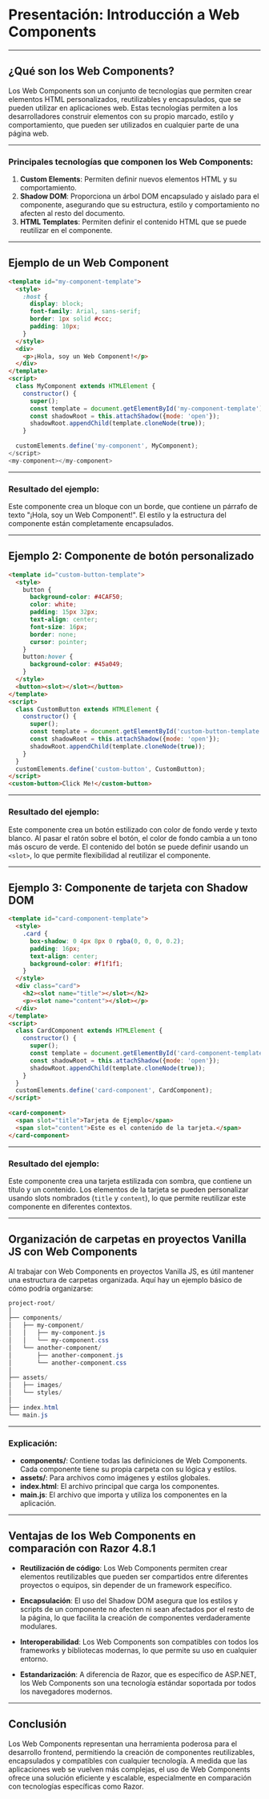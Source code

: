 # Presentación: Introducción a Web Components


---
## ¿Qué son los Web Components?

Los Web Components son un conjunto de tecnologías que permiten crear elementos HTML personalizados, reutilizables y encapsulados, que se pueden utilizar en aplicaciones web. Estas tecnologías permiten a los desarrolladores construir elementos con su propio marcado, estilo y comportamiento, que pueden ser utilizados en cualquier parte de una página web.

  

---
### Principales tecnologías que componen los Web Components:

1. **Custom Elements**: Permiten definir nuevos elementos HTML y su comportamiento.
2. **Shadow DOM**: Proporciona un árbol DOM encapsulado y aislado para el componente, asegurando que su estructura, estilo y comportamiento no afecten al resto del documento.
3. **HTML Templates**: Permiten definir el contenido HTML que se puede reutilizar en el componente.
---

  

## Ejemplo de un Web Component

```html
<template id="my-component-template">
  <style>
    :host {
      display: block;
      font-family: Arial, sans-serif;
      border: 1px solid #ccc;
      padding: 10px;
    }
  </style>
  <div>
    <p>¡Hola, soy un Web Component!</p>
  </div>
</template>
<script>
  class MyComponent extends HTMLElement {
    constructor() {
      super();
      const template = document.getElementById('my-component-template').content;
      const shadowRoot = this.attachShadow({mode: 'open'});
      shadowRoot.appendChild(template.cloneNode(true));
    }
  
  customElements.define('my-component', MyComponent);
</script>
<my-component></my-component>
```

  

---

  

### Resultado del ejemplo:

Este componente crea un bloque con un borde, que contiene un párrafo de texto "¡Hola, soy un Web Component!". El estilo y la estructura del componente están completamente encapsulados.

  

---

  

## Ejemplo 2: Componente de botón personalizado

```html
<template id="custom-button-template">
  <style>
    button {
      background-color: #4CAF50;
      color: white;
      padding: 15px 32px;
      text-align: center;
      font-size: 16px;
      border: none;
      cursor: pointer;
    }
    button:hover {
      background-color: #45a049;
    }
  </style>
  <button><slot></slot></button>
</template>
<script>
  class CustomButton extends HTMLElement {
    constructor() {
      super();
      const template = document.getElementById('custom-button-template').content;
      const shadowRoot = this.attachShadow({mode: 'open'});
      shadowRoot.appendChild(template.cloneNode(true));
    }
  }
  customElements.define('custom-button', CustomButton);
</script>
<custom-button>Click Me!</custom-button>
```

  

---

  

### Resultado del ejemplo:

Este componente crea un botón estilizado con color de fondo verde y texto blanco. Al pasar el ratón sobre el botón, el color de fondo cambia a un tono más oscuro de verde. El contenido del botón se puede definir usando un `<slot>`, lo que permite flexibilidad al reutilizar el componente.

  

---

  

## Ejemplo 3: Componente de tarjeta con Shadow DOM

```html
<template id="card-component-template">
  <style>
    .card {
      box-shadow: 0 4px 8px 0 rgba(0, 0, 0, 0.2);
      padding: 16px;
      text-align: center;
      background-color: #f1f1f1;
    }
  </style>
  <div class="card">
    <h2><slot name="title"></slot></h2>
    <p><slot name="content"></slot></p>
  </div>
</template>
<script>
  class CardComponent extends HTMLElement {
    constructor() {
      super();
      const template = document.getElementById('card-component-template').content;
      const shadowRoot = this.attachShadow({mode: 'open'});
      shadowRoot.appendChild(template.cloneNode(true));
    }
  }
  customElements.define('card-component', CardComponent);
</script>
  
<card-component>
  <span slot="title">Tarjeta de Ejemplo</span>
  <span slot="content">Este es el contenido de la tarjeta.</span>
</card-component>

```

  

---

  

### Resultado del ejemplo:

Este componente crea una tarjeta estilizada con sombra, que contiene un título y un contenido. Los elementos de la tarjeta se pueden personalizar usando slots nombrados (`title` y `content`), lo que permite reutilizar este componente en diferentes contextos.

  

---

  

## Organización de carpetas en proyectos Vanilla JS con Web Components

Al trabajar con Web Components en proyectos Vanilla JS, es útil mantener una estructura de carpetas organizada. Aquí hay un ejemplo básico de cómo podría organizarse:


```powershell
project-root/
│
├── components/
│   ├── my-component/
│   │   ├── my-component.js
│   │   └── my-component.css
│   └── another-component/
│       ├── another-component.js
│       └── another-component.css
│
├── assets/
│   ├── images/
│   └── styles/
│
├── index.html
└── main.js

```

---

  

### Explicación:
- **components/**: Contiene todas las definiciones de Web Components. Cada componente tiene su propia carpeta con su lógica y estilos.
- **assets/**: Para archivos como imágenes y estilos globales.
- **index.html**: El archivo principal que carga los componentes.
- **main.js**: El archivo que importa y utiliza los componentes en la aplicación.

  

---

  

## Ventajas de los Web Components en comparación con Razor 4.8.1

- **Reutilización de código**: Los Web Components permiten crear elementos reutilizables que pueden ser compartidos entre diferentes proyectos o equipos, sin depender de un framework específico.

- **Encapsulación**: El uso del Shadow DOM asegura que los estilos y scripts de un componente no afecten ni sean afectados por el resto de la página, lo que facilita la creación de componentes verdaderamente modulares.

- **Interoperabilidad**: Los Web Components son compatibles con todos los frameworks y bibliotecas modernas, lo que permite su uso en cualquier entorno.

- **Estandarización**: A diferencia de Razor, que es específico de ASP.NET, los Web Components son una tecnología estándar soportada por todos los navegadores modernos.

  

---

## Conclusión

Los Web Components representan una herramienta poderosa para el desarrollo frontend, permitiendo la creación de componentes reutilizables, encapsulados y compatibles con cualquier tecnología. A medida que las aplicaciones web se vuelven más complejas, el uso de Web Components ofrece una solución eficiente y escalable, especialmente en comparación con tecnologías específicas como Razor.